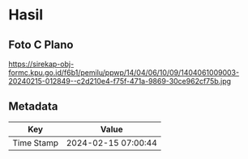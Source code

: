 # Hasil

## Foto C Plano

https://sirekap-obj-formc.kpu.go.id/f6b1/pemilu/ppwp/14/04/06/10/09/1404061009003-20240215-012849--c2d210e4-f75f-471a-9869-30ce962cf75b.jpg


## Metadata

| Key        | Value               |
| ---------- | ------------------- |
| Time Stamp | 2024-02-15 07:00:44 |




